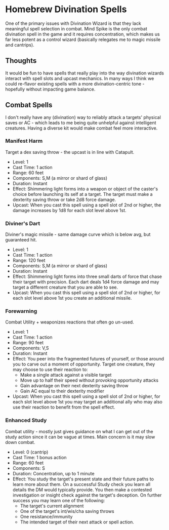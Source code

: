 # Homebrew Divination Spells

One of the primary issues with Divination Wizard is that they lack meaningful spell selection in combat. Mind Spike is the only combat divination spell in the game and it requires concentration, which makes us far less potent as a control wizard (basically relegates me to magic missile and cantrips).

## Thoughts

It would be fun to have spells that really play into the way divination wizards interact with spell slots and upcast mechanics. In many ways I think we could re-flavor existing spells with a more divination-centric tone - hopefully without impacting game balance.

## Combat Spells
I don't really have any (divination) way to reliably attack a targets' physical saves or AC - which leads to me being quite unhelpful against intelligent creatures. Having a diverse kit would make combat feel more interactive.


### Manifest Harm
Target a dex saving throw - the upcast is in line with Catapult.
- Level: 1
- Cast Time: 1 action
- Range: 60 feet
- Components: S,M (a mirror or shard of glass)
- Duration: Instant
- Effect: Shimmering light forms into a weapon or object of the caster's choice before launching its self at a target. The target must make a dexterity saving throw or take 2d8 force damage.
- Upcast: When you cast this spell using a spell slot of 2nd or higher, the damage increases by 1d8 for each slot level above 1st.

### Diviner's Dart
Diviner's magic missile - same damage curve which is below avg, but guaranteed hit.
- Level: 1
- Cast Time: 1 action
- Range: 120 feet
- Components: S,M (a mirror or shard of glass)
- Duration: Instant
- Effect: Shimmering light forms into three small darts of force that chase their target with precision. Each dart deals 1d4 force damage and may target a different creature that you are able to see.
- Upcast: When you cast this spell using a spell slot of 2nd or higher, for each slot level above 1st you create an additional missile.


### Forewarning
Combat Utility + weaponizes reactions that often go un-used. 
- Level: 1
- Cast Time: 1 action
- Range: 90 feet
- Components: V,S
- Duration: Instant
- Effect: You peer into the fragmented futures of yourself, or those around you to carve out a moment of opportunity. Target one creature, they may choose to use their reaction to:
    - Make a single attack against a visible target
    - Move up to half their speed without provoking opportunity attacks
    - Gain advantage on their next dexterity saving throw 
    - Gain AC equal to their dexterity modifier
- Upcast: When you cast this spell using a spell slot of 2nd or higher, for each slot level above 1st you may target an additional ally who may also use their reaction to benefit from the spell effect.

### Enhanced Study
Combat utility - mostly just gives guidance on what I can get out of the study action since it can be vague at times. Main concern is it may slow down combat.
- Level: 0 (cantrip)
- Cast Time: 1 bonus action
- Range: 60 feet
- Components: S
- Duration: Concentration, up to 1 minute
- Effect: You study the target's present state and their future paths to learn more about them. On a successful Study check you learn all details the DM would typically provide. You then make a contested investigation or insight check against the target's deception. On further success you may learn one of the following:
    - The target's current alignment
    - One of the target's int/wis/cha saving throws
    - One resistance/immunity
    - The intended target of their next attack or spell action.